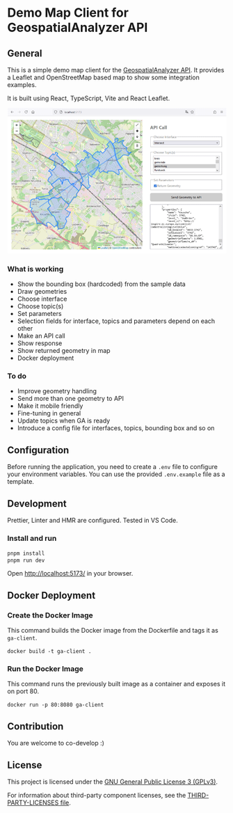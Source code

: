 # Demo Map Client for GeospatialAnalyzer API

## General

This is a simple demo map client for the [GeospatialAnalyzer API](https://github.com/geobakery/GeospatialAnalyzer). It provides a Leaflet and OpenStreetMap based map to show some integration examples.

It is built using React, TypeScript, Vite and React Leaflet.

![Screenshot Demo Map Client](src/assets/screenshots/app-screenshot-desktop.png)

### What is working

- Show the bounding box (hardcoded) from the sample data
- Draw geometries
- Choose interface
- Choose topic(s)
- Set parameters
- Selection fields for interface, topics and parameters depend on each other
- Make an API call
- Show response
- Show returned geometry in map
- Docker deployment

### To do

- Improve geometry handling
- Send more than one geometry to API
- Make it mobile friendly
- Fine-tuning in general
- Update topics when GA is ready
- Introduce a config file for interfaces, topics, bounding box and so on

## Configuration

Before running the application, you need to create a `.env` file to configure your environment variables. You can use the provided `.env.example` file as a template.

## Development

Prettier, Linter and HMR are configured. Tested in VS Code.

### Install and run

```
pnpm install
pnpm run dev
```

Open [http://localhost:5173/](http://localhost:5173/) in your browser.

## Docker Deployment

### Create the Docker Image

This command builds the Docker image from the Dockerfile and tags it as `ga-client`.

```
docker build -t ga-client .
```

### Run the Docker Image

This command runs the previously built image as a container and exposes it on port 80.

```
docker run -p 80:8080 ga-client
```

## Contribution

You are welcome to co-develop :)

## License

This project is licensed under the [GNU General Public License 3 (GPLv3)](./LICENSE).

For information about third-party component licenses, see the [THIRD-PARTY-LICENSES file](./THIRD-PARTY-LICENSES.md).
